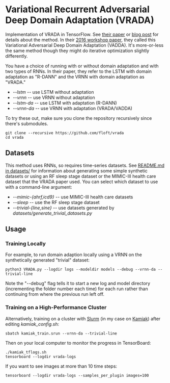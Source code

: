 # Variational Recurrent Adversarial Deep Domain Adaptation (VRADA)

Implementation of VRADA in TensorFlow. See
[their paper](https://openreview.net/pdf?id=rk9eAFcxg) or
[blog post](https://wcarvalho.github.io/research/2017/04/23/vrada/) for details
about the method. In their
[2016 workshop paper](https://pdfs.semanticscholar.org/eb6f/50e8a4dc7dafff1fb0dfa4046a46f0c1c3da.pdf),
they called this Variational Adversarial Deep Domain Adaptation (VADDA).  It's
more-or-less the same method though they might do iterative optimization
slightly differently.

You have a choice of running with or without domain adaptation and with two types
of RNNs. In their paper, they refer to the LSTM with domain adaptation as "R-DANN"
and the VRNN with domain adaptation as "VRADA."

 - *--lstm* -- use LSTM without adaptation
 - *--vrnn* -- use VRNN without adaptation
 - *--lstm-da* -- use LSTM with adaptation (R-DANN)
 - *--vrnn-da* -- use VRNN with adaptation (VRADA/VADDA)

To try these out, make sure you clone the repository recursively since there's submodules.

    git clone --recursive https://github.com/floft/vrada
    cd vrada

## Datasets

This method uses RNNs, so requires time-series datasets. See
[README.md in datasets/](https://github.com/floft/vrada/tree/master/datasets)
for information about generating some simple synthetic datasets or using an RF
sleep stage dataset or the MIMIC-III health care dataset that the VRADA paper
used. You can select which dataset to use with a command-line argument:

 - *--mimic-{ahrf,icd9}* -- use MIMIC-III health care datasets
 - *--sleep* -- use the RF sleep stage dataset
 - *--trivial-{line,sine}* -- use datasets generated by *datasets/generate_trivial_datasets.py*

## Usage

### Training Locally

For example, to run domain adaption locally using a VRNN on the synthetically
generated "trivial" dataset:

    python3 VRADA.py --logdir logs --modeldir models --debug --vrnn-da --trivial-line

Note the "--debug" flag tells it to start a new log and model directory
(incrementing the folder number each time) for each run rather than continuing
from where the previous run left off.

### Training on a High-Performance Cluster

Alternatively, training on a cluster with
[Slurm](https://slurm.schedmd.com/overview.html)
(in my case on [Kamiak](https://hpc.wsu.edu/)) after editing
*kamiak_config.sh*:

    sbatch kamiak_train.srun --vrnn-da --trivial-line

Then on your local computer to monitor the progress in TensorBoard:

    ./kamiak_tflogs.sh
    tensorboard --logdir vrada-logs

If you want to see images at more than 10 time steps:

    tensorboard --logdir vrada-logs --samples_per_plugin images=100
